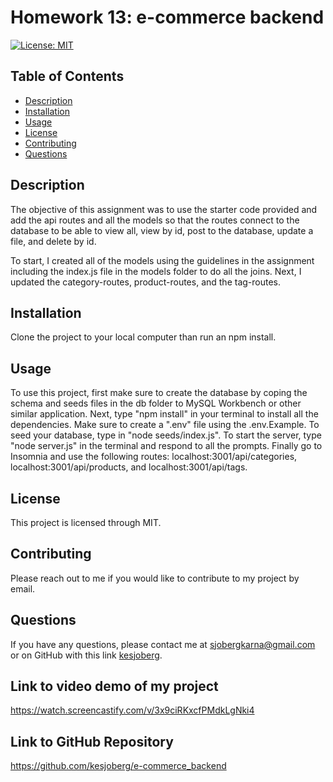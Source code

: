 # Homework 13: e-commerce backend
[![License: MIT](https://img.shields.io/badge/License-MIT-yellow.svg)](https://opensource.org/licenses/MIT)
## Table of Contents
* [Description](#description)
* [Installation](#installation)
* [Usage](#usage)
* [License](#license)
* [Contributing](#contributing)
* [Questions](#questions)

  
## Description
The objective of this assignment was to use the starter code provided and add the api routes and all the models so that the routes connect to the database to be able to view all, view by id, post to the database, update a file, and delete by id. 

To start, I created all of the models using the guidelines in the assignment including the index.js file in the models folder to do all the joins. Next, I updated the category-routes, product-routes, and the tag-routes. 

## Installation
Clone the project to your local computer than run an npm install.

## Usage
To use this project, first make sure to create the database by coping the schema and seeds files in the db folder to MySQL Workbench or other similar application. Next, type "npm install" in your terminal to install all the dependencies. Make sure to create a ".env" file using the .env.Example. To seed your database, type in "node seeds/index.js". To start the server, type "node server.js" in the terminal and respond to all the prompts. Finally go to Insomnia and use the following routes: localhost:3001/api/categories, localhost:3001/api/products, and localhost:3001/api/tags.
## License
This project is licensed through MIT.

## Contributing
Please reach out to me if you would like to contribute to my project by email.


## Questions
If you have any questions, please contact me at sjobergkarna@gmail.com or on GitHub with this link [kesjoberg](https://github.com/kesjoberg).


## Link to video demo of my project
https://watch.screencastify.com/v/3x9ciRKxcfPMdkLgNki4

## Link to GitHub Repository
https://github.com/kesjoberg/e-commerce_backend